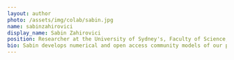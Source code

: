 ```yaml
---
layout: author
photo: /assets/img/colab/sabin.jpg 
name: sabinzahirovici
display_name: Sabin Zahirovici
position: Researcher at the University of Sydney's, Faculty of Science, School of Geoscience (Australia)  
bio: Sabin develops numerical and open access community models of our planet, focusing on the deep-time evolution of plate tectonics, geodynamics, landscape evolution, paleogeography, and planetary habitability.
---
```

